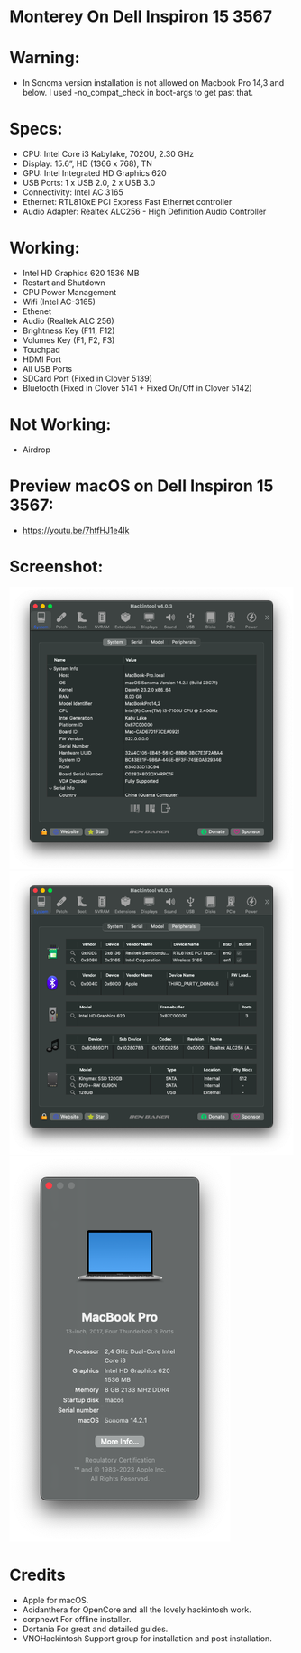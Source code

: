 # Monterey On Dell Inspiron 15 3567

# Warning:
- In Sonoma version installation is not allowed on Macbook Pro 14,3 and below. I used -no_compat_check in boot-args to get past that.

# Specs:
- CPU:	Intel Core i3 Kabylake, 7020U, 2.30 GHz
- Display: 15.6”, HD (1366 x 768), TN
- GPU: Intel Integrated HD Graphics 620
- USB Ports:	1 x USB 2.0, 2 x USB 3.0
- Connectivity: Intel AC 3165
- Ethernet: RTL810xE PCI Express Fast Ethernet controller
- Audio Adapter: Realtek ALC256 - High Definition Audio Controller

# Working:
- Intel HD Graphics 620 1536 MB
- Restart and Shutdown
- CPU Power Management
- Wifi (Intel AC-3165)
- Ethenet 
- Audio (Realtek ALC 256)
- Brightness Key (F11, F12)
- Volumes Key (F1, F2, F3)
- Touchpad
- HDMI Port
- All USB Ports
- SDCard Port (Fixed in Clover 5139)
- Bluetooth (Fixed in Clover 5141 + Fixed On/Off in Clover 5142)

# Not Working:
- Airdrop

# Preview macOS on Dell Inspiron 15 3567:
- https://youtu.be/7htfHJ1e4Ik

# Screenshot:


![](Img/Hackintool1.png)
![](Img/Hackintool2.png)
![](Img/info.png)


# Credits
- Apple for macOS.
- Acidanthera for OpenCore and all the lovely hackintosh work.
- corpnewt For offline installer.
- Dortania For great and detailed guides.
- VNOHackintosh Support group for installation and post installation.
